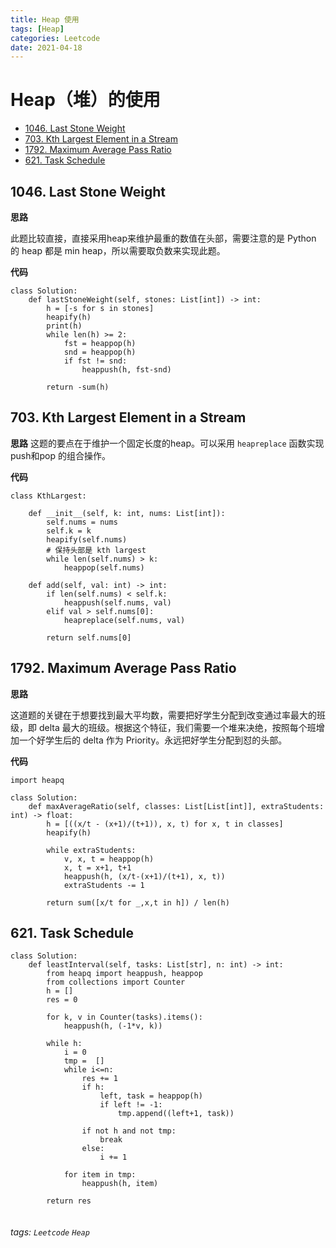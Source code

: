 ```yaml
---
title: Heap 使用
tags: [Heap]
categories: Leetcode
date: 2021-04-18
---
```


# Heap（堆）的使用

- [1046. Last Stone Weight](https://leetcode.com/problems/last-stone-weight/)
- [703. Kth Largest Element in a Stream](https://leetcode.com/problems/kth-largest-element-in-a-stream/)
- [1792. Maximum Average Pass Ratio](https://leetcode.com/problems/maximum-average-pass-ratio/)
- [621. Task Schedule](https://leetcode.com/problems/task-scheduler/)

## 1046. Last Stone Weight

**思路**

此题比较直接，直接采用heap来维护最重的数值在头部，需要注意的是 Python 的 heap 都是 min heap，所以需要取负数来实现此题。

**代码**

```python=
class Solution:
    def lastStoneWeight(self, stones: List[int]) -> int:
        h = [-s for s in stones]
        heapify(h)
        print(h)
        while len(h) >= 2:
            fst = heappop(h)
            snd = heappop(h)
            if fst != snd:
                heappush(h, fst-snd)

        return -sum(h)
```


## 703. Kth Largest Element in a Stream

**思路**
这题的要点在于维护一个固定长度的heap。可以采用 `heapreplace` 函数实现 push和pop 的组合操作。

**代码**

```python=
class KthLargest:

    def __init__(self, k: int, nums: List[int]):
        self.nums = nums
        self.k = k
        heapify(self.nums)
        # 保持头部是 kth largest 
        while len(self.nums) > k:
            heappop(self.nums)

    def add(self, val: int) -> int:
        if len(self.nums) < self.k:
            heappush(self.nums, val)
        elif val > self.nums[0]:
            heapreplace(self.nums, val)
            
        return self.nums[0]
```


## 1792. Maximum Average Pass Ratio

**思路**

这道题的关键在于想要找到最大平均数，需要把好学生分配到改变通过率最大的班级，即 delta 最大的班级。根据这个特征，我们需要一个堆来决绝，按照每个班增加一个好学生后的 delta 作为 Priority。永远把好学生分配到怼的头部。

**代码**

```python=
import heapq

class Solution:
    def maxAverageRatio(self, classes: List[List[int]], extraStudents: int) -> float:
        h = [((x/t - (x+1)/(t+1)), x, t) for x, t in classes]
        heapify(h)
        
        while extraStudents:
            v, x, t = heappop(h)
            x, t = x+1, t+1
            heappush(h, (x/t-(x+1)/(t+1), x, t))
            extraStudents -= 1
            
        return sum([x/t for _,x,t in h]) / len(h)
```

## 621. Task Schedule

```python=
class Solution:
    def leastInterval(self, tasks: List[str], n: int) -> int:
        from heapq import heappush, heappop
        from collections import Counter
        h = []
        res = 0
        
        for k, v in Counter(tasks).items():
            heappush(h, (-1*v, k))
            
        while h:
            i = 0
            tmp =  []
            while i<=n:
                res += 1
                if h:
                    left, task = heappop(h)
                    if left != -1:
                        tmp.append((left+1, task))
                    
                if not h and not tmp:
                    break
                else:
                    i += 1
                    
            for item in tmp:
                heappush(h, item)
                
        return res
        
```

###### tags: `Leetcode` `Heap`